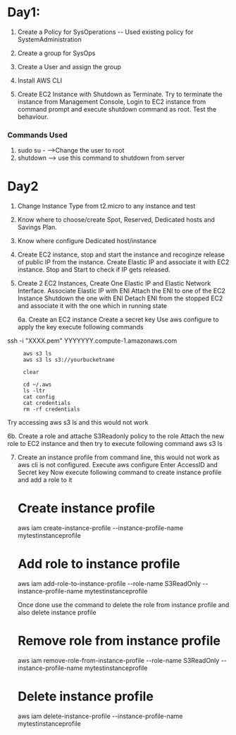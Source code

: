 # Day1:

1. Create a Policy for SysOperations -- Used existing policy for SystemAdministration
2. Create a group for SysOps
3. Create a User and assign the group

4. Install AWS CLI

5. Create EC2 Instance with Shutdown as Terminate. Try to terminate the instance from Management Console, Login to EC2 instance from command prompt and execute shutdown command as root. Test the behaviour. 

### Commands Used
1. sudo su - -->Change the user to root
2. shutdown --> use this command to shutdown from server

# Day2
1. Change Instance Type from t2.micro to any instance and test
2. Know where to choose/create Spot, Reserved, Dedicated hosts and Savings Plan. 
3. Know where configure Dedicated host/instance


4. Create EC2 instance, stop and start the instance and recoginze release of public IP from the instance.
   Create Elastic IP and associate it with EC2 instance. Stop and Start to check if IP gets released.
  

5. Create 2 EC2 Instances, Create One Elastic IP and Elastic Network Interface. 
   Associate Elastic IP with ENI
   Attach the ENI to one of the EC2 Instance
   Shutdown the one with ENI
   Detach ENI from the stopped EC2 and associate it with the one which in running state
   
   6a. Create an EC2 instance
   Create a secret key
   Use aws configure to apply the key
   execute following commands


ssh -i "XXXX.pem" YYYYYYY.compute-1.amazonaws.com

         aws s3 ls
         aws s3 ls s3://yourbucketname

         clear

         cd ~/.aws
         ls -ltr
         cat config
         cat credentials
         rm -rf credentials
 
  Try accessing aws s3 ls and this would not work

6b. Create a role and attache S3Readonly policy to the role
    Attach the new role to EC2 instance and then try to execute following command
    aws s3 ls

7. Create an instance profile from command line, this would not work as aws cli is not configured.
   Execute aws configure
   Enter AccessID and Secret key
   Now execute following command to create instance profile and add a role to it
   # Create instance profile
      aws iam create-instance-profile --instance-profile-name mytestinstanceprofile
   # Add role to instance profile
      aws iam add-role-to-instance-profile --role-name S3ReadOnly --instance-profile-name mytestinstanceprofile
   
   Once done use the command to delete the role from instance profile and also delete instance profile
   # Remove role from instance profile
      aws iam remove-role-from-instance-profile --role-name S3ReadOnly --instance-profile-name mytestinstanceprofile
   # Delete instance profile
      aws iam delete-instance-profile --instance-profile-name mytestinstanceprofile
      
      
   





